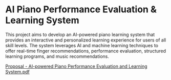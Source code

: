 # AI Piano Performance Evaluation & Learning System
This project aims to develop an AI-powered piano learning system that provides an interactive and personalized learning experience for users of all skill levels. The system leverages AI and machine learning techniques to offer real-time finger recommendations, performance evaluation, structured learning programs, and music recommendations.

[Proposal - AI-powered Piano Performance Evaluation and Learning System.pdf](https://github.com/user-attachments/files/15780962/Proposal.-.AI-powered.Piano.Performance.Evaluation.and.Learning.System.pdf)
